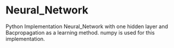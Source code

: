 # Neural_Network
Python Implementation Neural_Network with one hidden layer and Bacpropagation as a learning method. 
numpy is used for this implementation. 
